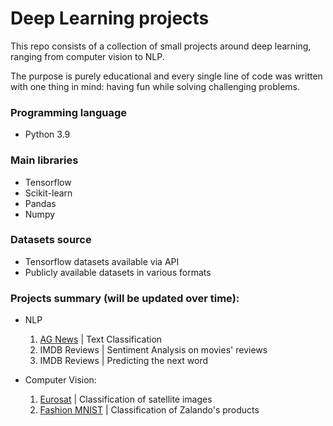 # Deep Learning projects
This repo consists of a collection of small projects around deep learning, ranging from computer vision to NLP.

The purpose is purely educational and every single line of code was written with one thing in mind: having fun while solving challenging problems.

### Programming language

- Python 3.9

### Main libraries

- Tensorflow
- Scikit-learn
- Pandas
- Numpy

### Datasets source

- Tensorflow datasets available via API
- Publicly available datasets in various formats

### Projects summary (will be updated over time):

- NLP
    1. [AG News](https://github.com/rondinini/deeplearning/blob/4315f45977fe6fb1d131330e378546d76d202627/ag_news.ipynb) | Text Classification 
    2. IMDB Reviews | Sentiment Analysis on movies' reviews
    3. IMDB Reviews | Predicting the next word
    
- Computer Vision:
    1. [Eurosat](https://github.com/rondinini/deeplearning/blob/4315f45977fe6fb1d131330e378546d76d202627/eurosat.ipynb) | Classification of satellite images
    2. [Fashion MNIST](https://github.com/rondinini/deeplearning/blob/4315f45977fe6fb1d131330e378546d76d202627/fashion_mnist.ipynb) | Classification of Zalando's products
